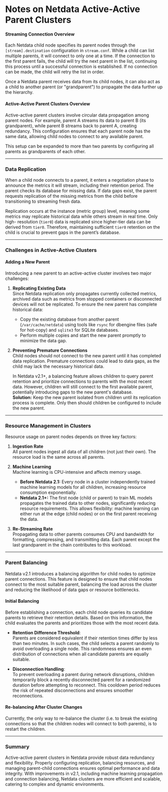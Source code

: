 # Notes on Netdata Active-Active Parent Clusters

#### **Streaming Connection Overview**

Each Netdata child node specifies its parent nodes through the
`[stream].destination` configuration in `stream.conf`. While a child can list
multiple parents, it will connect to only one at a time. If the connection to
the first parent fails, the child will try the next parent in the list,
continuing this process until a successful connection is established. If no
connection can be made, the child will retry the list in order.

Once a Netdata parent receives data from its child nodes, it can also act as a
child to another parent (or "grandparent") to propagate the data further up the
hierarchy.

#### **Active-Active Parent Clusters Overview**

Active-active parent clusters involve circular data propagation among parent
nodes. For example, parent A streams its data to parent B (its grandparent),
while parent B streams back to parent A, creating redundancy. This configuration
ensures that each parent node has the same data, allowing child nodes to connect
to any available parent.

This setup can be expanded to more than two parents by configuring all parents
as grandparents of each other.

---

### **Data Replication**

When a child node connects to a parent, it enters a negotiation phase to
announce the metrics it will stream, including their retention period. The
parent checks its database for missing data. If data gaps exist, the parent
requests replication of the missing metrics from the child before transitioning
to streaming fresh data.

Replication occurs at the instance (metric group) level, meaning some metrics
may replicate historical data while others stream in real time. Only high-
resolution (`tier0`) data is replicated since higher-tier data can be derived
from `tier0`. Therefore, maintaining sufficient `tier0` retention on the child
is crucial to prevent gaps in the parent’s database.

---

### **Challenges in Active-Active Clusters**

#### **Adding a New Parent**

Introducing a new parent to an active-active cluster involves two major
challenges:

1. **Replicating Existing Data**  
   Since Netdata replication only propagates currently collected metrics,
   archived data such as metrics from stopped containers or disconnected devices
   will not be replicated. To ensure the new parent has complete historical
   data:
    - Copy the existing database from another parent (`/var/cache/netdata`) using
      tools like `rsync` for dbengine files (safe for hot-copy) and `sqlite3` for
      SQLite databases.
    - Perform multiple copies and start the new parent promptly to minimize the
      data gap.

2. **Preventing Premature Connections**  
   Child nodes should not connect to the new parent until it has completed data
   replication. Premature connections could lead to data gaps, as the child may
   lack the necessary historical data.

   In Netdata v2.1+, a balancing feature allows children to query parent
   retention and prioritize connections to parents with the most recent data.
   However, children will still connect to the first available parent,
   potentially introducing gaps to the new parent's database.  
   **Solution:** Keep the new parent isolated from children until its
   replication process is complete. Only then should children be configured to
   include the new parent.

---

### **Resource Management in Clusters**

Resource usage on parent nodes depends on three key factors:

1. **Ingestion Rate**  
   All parent nodes ingest all data of all children (not just their own). The
   resource load is the same across all parents.

2. **Machine Learning**  
   Machine learning is CPU-intensive and affects memory usage.
    - **Before Netdata 2.1:** Every node in a cluster independently trained
      machine learning models for all children, increasing resource consumption
      exponentially.
    - **Netdata 2.1+:** The first node (child or parent) to train ML models
      propagates the trained data to other nodes, significantly reducing resource
      requirements. This allows flexibility: machine learning can either run at
      the edge (child nodes) or on the first parent receiving the data.

3. **Re-Streaming Rate**  
   Propagating data to other parents consumes CPU and bandwidth for formatting,
   compressing, and transmitting data. Each parent except the last grandparent
   in the chain contributes to this workload.

---

### **Parent Balancing**

Netdata v2.1 introduces a balancing algorithm for child nodes to optimize parent
connections. This feature is designed to ensure that child nodes connect to the
most suitable parent, balancing the load across the cluster and reducing the
likelihood of data gaps or resource bottlenecks.

#### **Initial Balancing**

Before establishing a connection, each child node queries its candidate parents
to retrieve their retention details. Based on this information, the child
evaluates the parents and prioritizes those with the most recent data.

- **Retention Difference Threshold**:  
  Parents are considered equivalent if their retention times differ by less than
  two minutes. In such cases, the child selects a parent randomly to avoid
  overloading a single node. This randomness ensures an even distribution of
  connections when all candidate parents are equally suitable.

- **Disconnection Handling**:  
  To prevent overloading a parent during network disruptions, children
  temporarily block a recently disconnected parent for a randomized duration
  before attempting to reconnect. This cooldown period reduces the risk of
  repeated disconnections and ensures smoother reconnections.

#### **Re-balancing After Cluster Changes**

Currently, the only way to re-balance the cluster (i.e. to break the existing
connections so that the children nodes will connect to both parents), is to
restart the children.

---

### **Summary**

Active-active parent clusters in Netdata provide robust data redundancy and
flexibility. Properly configuring replication, balancing resources, and managing
parent-child connections ensures optimal performance and data integrity. With
improvements in v2.1, including machine learning propagation and connection
balancing, Netdata clusters are more efficient and scalable, catering to complex
and dynamic environments.
